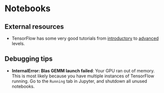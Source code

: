# Notebooks


## External resources
* TensorFlow has some very good tutorials from [introductory](https://www.tensorflow.org/get_started/) to [advanced](https://www.tensorflow.org/programmers_guide/) levels.


## Debugging tips
 * **InternalError: Blas GEMM launch failed**: Your GPU ran out of memory. This is most likely because you have multiple instances of TensorFlow running. Go to the `Running` tab in Jupyter, and shutdown all unused notebooks.

